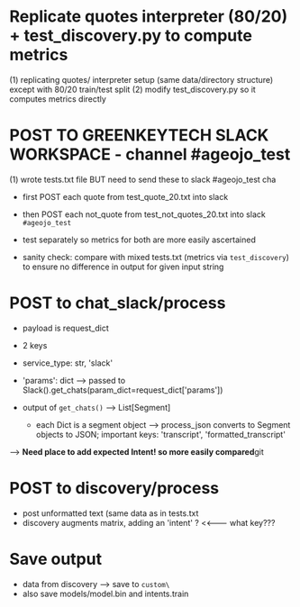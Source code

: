 
# Replicate quotes interpreter (80/20) + test_discovery.py to compute metrics
(1) replicating quotes/ interpreter setup (same data/directory structure) except with 80/20 train/test split
(2) modify test_discovery.py so it computes metrics directly


# POST TO GREENKEYTECH SLACK WORKSPACE - channel #ageojo_test
(1) wrote tests.txt file BUT need to send these to slack #ageojo_test cha

- first POST each quote from test_quote_20.txt into slack
- then POST  each not_quote from test_not_quotes_20.txt into slack `#ageojo_test`
- test separately so metrics for both are more easily ascertained


- sanity check: compare with mixed tests.txt (metrics via `test_discovery`) to ensure no difference in output for given input
string


# POST to chat_slack/process 
- payload is request_dict
- 2 keys
- service_type: str, 'slack'
- 'params': dict --> passed to
  Slack().get_chats(param_dict=request_dict['params'])


- output of `get_chats()` --> List[Segment]
    - each Dict is a segment object --> process_json converts to Segment
      objects to JSON; important keys: 'transcript', 'formatted_transcript'
    

--> **Need place to add expected Intent! so more easily compared**git 


# POST to discovery/process
- post unformatted text (same data as in tests.txt
- discovery augments matrix, adding an 'intent' ? <<--- what key???


# Save output
- data from discovery --> save to `custom\`
- also save models/model.bin and intents.train 
